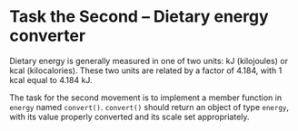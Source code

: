 # Task the Second – Dietary energy converter

Dietary energy is generally measured in one of two units: kJ (kilojoules) or kcal (kilocalories). These two units are related by a factor of 4.184, with 1 kcal equal to 4.184 kJ.

The task for the second movement is to implement a member function in `energy` named `convert()`. `convert()` should return an object of type `energy`, with its value properly converted and its scale set appropriately.
